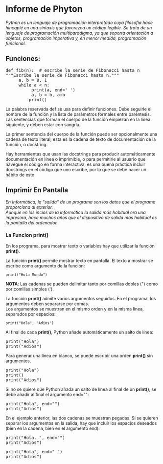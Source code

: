 ﻿# Informe de Phyton #

*Python es un lenguaje de programación interpretado cuya filosofía hace hincapié en una sintaxis que favorezca un código legible. Se trata de un lenguaje de programación multiparadigma, ya que soporta orientación a objetos, programación imperativa y, en menor medida, programación funcional.*

## Funciones:

<pre>def fib(n):  # escribe la serie de Fibonacci hasta n  
"""Escribe la serie de Fibonacci hasta n."""  
     a, b = 0, 1  
     while a < n:  
          print(a, end=' ')  
          a, b = b, a+b  
         print()</pre>
La palabra reservada def se usa para definir funciones. Debe seguirle el nombre de la función y la lista de parámetros formales entre paréntesis.  
Las sentencias que forman el cuerpo de la función empiezan en la línea siguiente, y deben estar con sangría.

La primer sentencia del cuerpo de la función puede ser opcionalmente una cadena de texto literal; esta es la cadena de texto de documentación de la función, o docstring.

Hay herramientas que usan las docstrings para producir automáticamente documentación en línea o imprimible, o para permitirle al usuario que navegue el código en forma interactiva; es una buena práctica incluir docstrings en el código que uno escribe, por lo que se debe hacer un hábito de esto.

## Imprimir En Pantalla

*En Informática, la "salida" de un programa son los datos que el programa proporciona al exterior.  
Aunque en los incios de la informática la salida más habitual era una impresora, hace muchos años que el dispositivo de salida más habitual es la pantalla del ordenador.*

### La Funcion **print()**

En los programa, para mostrar texto o variables hay que utilizar la función **print()**.

La función **print()** permite mostrar texto en pantalla. El texto a mostrar se escribe como argumento de la función:

`print("Hola Mundo")`

**NOTA**: Las cadenas se pueden delimitar tanto por comillas dobles (") como por comillas simples (').

La función **print()** admite varios argumentos seguidos. En el programa, los argumentos deben separarse por comas.  
Los argumentos se muestran en el mismo orden y en la misma línea, separados por espacios:

`print("Hola", "Adios")`

Al final de cada **print()**, Python añade automáticamente un salto de línea:

<pre>print("Hola")
print("Adios")</pre>

Para generar una línea en blanco, se puede escribir una orden **print()** sin argumentos.

<pre>print("Hola")
print()
print("Adios")</pre>

Si no se quiere que Python añada un salto de línea al final de un **print()**, se debe añadir al final el argumento end="":

<pre>print("Hola", end="")
print("Adios")</pre>

En el ejemplo anterior, las dos cadenas se muestran pegadas. Si se quieren separar los argumentos en la salida, hay que incluir los espacios deseados (bien en la cadena, bien en el argumento end):

<pre>print("Hola. ", end="")
print("Adios")</pre>

<pre>print("Hola", end=" ")
print("Adios")</pre>